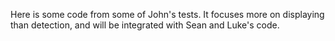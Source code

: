 Here is some code from some of John's tests.  It focuses more on displaying than detection, and will be integrated with Sean and Luke's code. 
